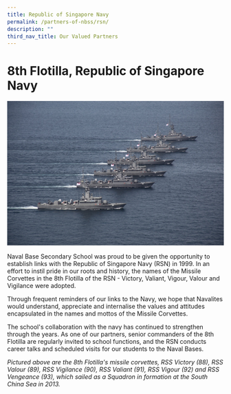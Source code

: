 ```yaml
---
title: Republic of Singapore Navy
permalink: /partners-of-nbss/rsn/
description: ""
third_nav_title: Our Valued Partners
---
```



# 8th Flotilla, Republic of Singapore Navy
<img src="/images/rsn.jpg">
<p>Naval Base Secondary School was proud to be given the opportunity to establish links with the Republic of Singapore Navy (RSN) in 1999. In an effort to instil pride in our roots and history, the names of the Missile Corvettes in the 8th Flotilla of the RSN - Victory, Valiant, Vigour, Valour and Vigilance were adopted.</p>
	
<p>Through frequent reminders of our links to the Navy, we hope that Navalites would understand, appreciate and internalise the values and attitudes encapsulated in the names and mottos of the Missile Corvettes.</p>
	
<p>The school's collaboration with the navy has continued to strengthen through the years. As one of our partners, senior commanders of the 8th Flotilla are regularly invited to school functions, and the RSN conducts career talks and scheduled visits for our students to the Naval Bases.</p>
	
*Pictured above are the 8th Flotilla's missile corvettes, RSS Victory (88), RSS Valour (89), RSS Vigilance (90), RSS Valiant (91), RSS Vigour (92) and RSS Vengeance (93), which sailed as a Squadron in formation at the South China Sea in 2013.*</p>